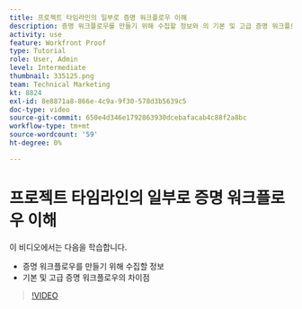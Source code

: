```yaml
---
title: 프로젝트 타임라인의 일부로 증명 워크플로우 이해
description: 증명 워크플로우를 만들기 위해 수집할 정보와 의 기본 및 고급 증명 워크플로우의 차이점을 알아봅니다. [!DNL  Workfront].
activity: use
feature: Workfront Proof
type: Tutorial
role: User, Admin
level: Intermediate
thumbnail: 335125.png
team: Technical Marketing
kt: 8824
exl-id: 8e8871a8-866e-4c9a-9f30-578d3b5639c5
doc-type: video
source-git-commit: 650e4d346e1792863930dcebafacab4c88f2a8bc
workflow-type: tm+mt
source-wordcount: '59'
ht-degree: 0%

---
```


# 프로젝트 타임라인의 일부로 증명 워크플로우 이해

이 비디오에서는 다음을 학습합니다.

* 증명 워크플로우를 만들기 위해 수집할 정보
* 기본 및 고급 증명 워크플로우의 차이점

>[!VIDEO](https://video.tv.adobe.com/v/335125/?quality=12&learn=on)



